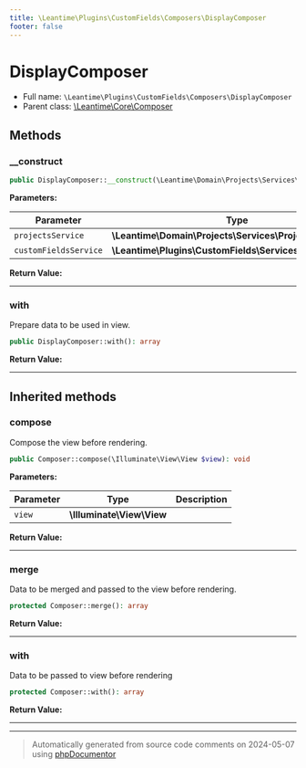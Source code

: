 ```yaml
---
title: \Leantime\Plugins\CustomFields\Composers\DisplayComposer
footer: false
---
```


# DisplayComposer





* Full name: `\Leantime\Plugins\CustomFields\Composers\DisplayComposer`
* Parent class: [\Leantime\Core\Composer](../../../Core/Composer.md)



## Methods

### __construct



```php
public DisplayComposer::__construct(\Leantime\Domain\Projects\Services\Projects $projectsService, \Leantime\Plugins\CustomFields\Services\CustomFields $customFieldsService): void
```








**Parameters:**

| Parameter | Type | Description |
|-----------|------|-------------|
| `projectsService` | **\Leantime\Domain\Projects\Services\Projects** |  |
| `customFieldsService` | **\Leantime\Plugins\CustomFields\Services\CustomFields** |  |


**Return Value:**





---
### with

Prepare data to be used in view.

```php
public DisplayComposer::with(): array
```









**Return Value:**





---


## Inherited methods

### compose

Compose the view before rendering.

```php
public Composer::compose(\Illuminate\View\View $view): void
```








**Parameters:**

| Parameter | Type | Description |
|-----------|------|-------------|
| `view` | **\Illuminate\View\View** |  |


**Return Value:**





---
### merge

Data to be merged and passed to the view before rendering.

```php
protected Composer::merge(): array
```









**Return Value:**





---
### with

Data to be passed to view before rendering

```php
protected Composer::with(): array
```









**Return Value:**





---


---
> Automatically generated from source code comments on 2024-05-07 using [phpDocumentor](http://www.phpdoc.org/)
